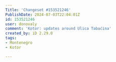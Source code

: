 ```yaml
---
Title: 'Changeset #153521246'
PublishDate: 2024-07-03T22:04:01Z
id: 153521246
user: donovaly
comment: 'Kotor: updates around Ulica Tabaćina'
created_by: iD 2.29.0
tags:
- Montenegro
- Kotor

---
```

